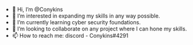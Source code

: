 - 👋 Hi, I’m @Conykins
- 👀 I’m interested in expanding my skills in any way possible.
- 🌱 I’m currently learning cyber security foundations.
- 💞️ I’m looking to collaborate on any project where I can hone my skills.
- 📫 How to reach me: discord - Conykins#4291

<!---
Conykins/Conykins is a ✨ special ✨ repository because its `README.md` (this file) appears on your GitHub profile.
You can click the Preview link to take a look at your changes.
--->
